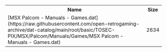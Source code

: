<table>
<tr><th>Name</th><th>Size</th></tr>
<tr><td>[MSX Palcom - Manuals - Games.dat](https://raw.githubusercontent.com/open-retrogaming-archive/dat-catalog/main/root/basic/TOSEC-PIX/MSX/Palcom/Manuals/Games/MSX Palcom - Manuals - Games.dat)</td><td>2634</td></tr>
</table>
